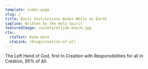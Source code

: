 ```yaml
---
template: index-page
slug: /
title: Basic Instructions Books While on Earth
tagline: Written by the Holy Spirit
featuredImage: /assets/elijah-enoch.jpg
cta:
  ctaText: Know more
  ctaLink: /blog/creation-of-all
---
```


The Left Hand of God, first In Creation with Responsibilities for all in Creation, 95% of All.
